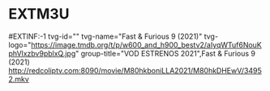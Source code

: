 # EXTM3U
#EXTINF:-1 tvg-id="" tvg-name="Fast & Furious 9 (2021)" tvg-logo="https://image.tmdb.org/t/p/w600_and_h900_bestv2/aIyqWTuf6NouKphVlxzbv9pblxQ.jpg" group-title="VOD ESTRENOS 2021",Fast & Furious 9 (2021)
http://redcoliptv.com:8090/movie/M80hkboniLLA2021/M80hkDHEwV/34952.mkv
